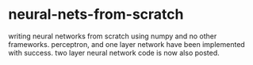 # neural-nets-from-scratch

writing neural networks from scratch using numpy and no other frameworks. perceptron, and one layer network have been implemented with success. two layer neural network code is now also posted. 
